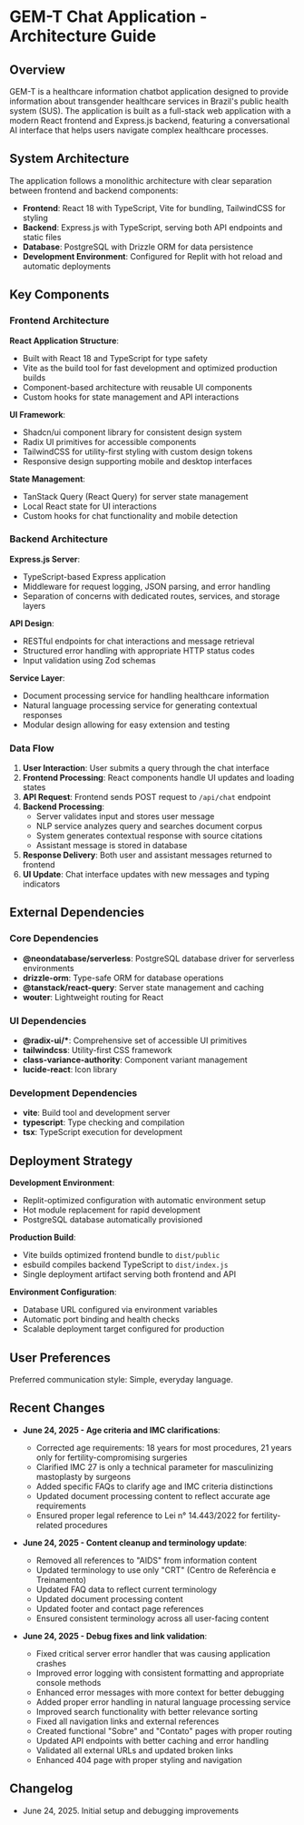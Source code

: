 # GEM-T Chat Application - Architecture Guide

## Overview

GEM-T is a healthcare information chatbot application designed to provide information about transgender healthcare services in Brazil's public health system (SUS). The application is built as a full-stack web application with a modern React frontend and Express.js backend, featuring a conversational AI interface that helps users navigate complex healthcare processes.

## System Architecture

The application follows a monolithic architecture with clear separation between frontend and backend components:

- **Frontend**: React 18 with TypeScript, Vite for bundling, TailwindCSS for styling
- **Backend**: Express.js with TypeScript, serving both API endpoints and static files
- **Database**: PostgreSQL with Drizzle ORM for data persistence
- **Development Environment**: Configured for Replit with hot reload and automatic deployments

## Key Components

### Frontend Architecture

**React Application Structure**:

- Built with React 18 and TypeScript for type safety
- Vite as the build tool for fast development and optimized production builds
- Component-based architecture with reusable UI components
- Custom hooks for state management and API interactions

**UI Framework**:

- Shadcn/ui component library for consistent design system
- Radix UI primitives for accessible components
- TailwindCSS for utility-first styling with custom design tokens
- Responsive design supporting mobile and desktop interfaces

**State Management**:

- TanStack Query (React Query) for server state management
- Local React state for UI interactions
- Custom hooks for chat functionality and mobile detection

### Backend Architecture

**Express.js Server**:

- TypeScript-based Express application
- Middleware for request logging, JSON parsing, and error handling
- Separation of concerns with dedicated routes, services, and storage layers

**API Design**:

- RESTful endpoints for chat interactions and message retrieval
- Structured error handling with appropriate HTTP status codes
- Input validation using Zod schemas

**Service Layer**:

- Document processing service for handling healthcare information
- Natural language processing service for generating contextual responses
- Modular design allowing for easy extension and testing

### Data Flow

1. **User Interaction**: User submits a query through the chat interface
2. **Frontend Processing**: React components handle UI updates and loading states
3. **API Request**: Frontend sends POST request to `/api/chat` endpoint
4. **Backend Processing**:
   - Server validates input and stores user message
   - NLP service analyzes query and searches document corpus
   - System generates contextual response with source citations
   - Assistant message is stored in database
5. **Response Delivery**: Both user and assistant messages returned to frontend
6. **UI Update**: Chat interface updates with new messages and typing indicators

## External Dependencies

### Core Dependencies

- **@neondatabase/serverless**: PostgreSQL database driver for serverless environments
- **drizzle-orm**: Type-safe ORM for database operations
- **@tanstack/react-query**: Server state management and caching
- **wouter**: Lightweight routing for React

### UI Dependencies

- **@radix-ui/\***: Comprehensive set of accessible UI primitives
- **tailwindcss**: Utility-first CSS framework
- **class-variance-authority**: Component variant management
- **lucide-react**: Icon library

### Development Dependencies

- **vite**: Build tool and development server
- **typescript**: Type checking and compilation
- **tsx**: TypeScript execution for development

## Deployment Strategy

**Development Environment**:

- Replit-optimized configuration with automatic environment setup
- Hot module replacement for rapid development
- PostgreSQL database automatically provisioned

**Production Build**:

- Vite builds optimized frontend bundle to `dist/public`
- esbuild compiles backend TypeScript to `dist/index.js`
- Single deployment artifact serving both frontend and API

**Environment Configuration**:

- Database URL configured via environment variables
- Automatic port binding and health checks
- Scalable deployment target configured for production

## User Preferences

Preferred communication style: Simple, everyday language.

## Recent Changes

- **June 24, 2025 - Age criteria and IMC clarifications**:

  - Corrected age requirements: 18 years for most procedures, 21 years only for fertility-compromising surgeries
  - Clarified IMC 27 is only a technical parameter for masculinizing mastoplasty by surgeons
  - Added specific FAQs to clarify age and IMC criteria distinctions
  - Updated document processing content to reflect accurate age requirements
  - Ensured proper legal reference to Lei n° 14.443/2022 for fertility-related procedures

- **June 24, 2025 - Content cleanup and terminology update**:

  - Removed all references to "AIDS" from information content
  - Updated terminology to use only "CRT" (Centro de Referência e Treinamento)
  - Updated FAQ data to reflect current terminology
  - Updated document processing content
  - Updated footer and contact page references
  - Ensured consistent terminology across all user-facing content

- **June 24, 2025 - Debug fixes and link validation**:
  - Fixed critical server error handler that was causing application crashes
  - Improved error logging with consistent formatting and appropriate console methods
  - Enhanced error messages with more context for better debugging
  - Added proper error handling in natural language processing service
  - Improved search functionality with better relevance sorting
  - Fixed all navigation links and external references
  - Created functional "Sobre" and "Contato" pages with proper routing
  - Updated API endpoints with better caching and error handling
  - Validated all external URLs and updated broken links
  - Enhanced 404 page with proper styling and navigation

## Changelog

- June 24, 2025. Initial setup and debugging improvements
